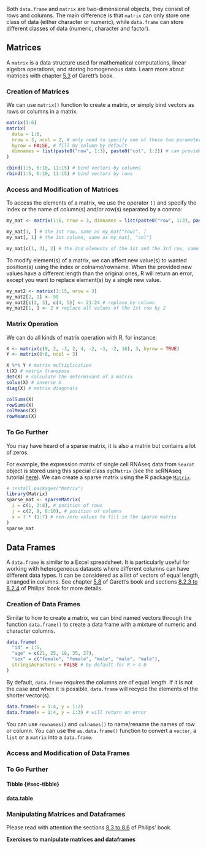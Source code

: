 <!-- ## Data Frames and Matrices -->

Both `data.frame` and `matrix` are two-dimensional objects, they consist of rows and columns.
The main difference is that `matrix` can only store one class of data (either character or numeric),
while `data.frame` can store different classes of data (numeric, character and factor).


## Matrices

A `matrix` is a data structure used for mathematical computations, linear algebra operations, and storing homogeneous data. Learn more about matrices with chapter [5.3](https://rstudio-education.github.io/hopr/r-objects.html#matrices) of Garett’s book.

### Creation of Matrices

We can use `matrix()` function to create a matrix, or simply bind vectors as rows or columns in a matrix.

```r
matrix(1:6)
matrix(
  data = 1:6,
  nrow = 3, ncol = 2, # only need to specify one of these two parameters
  byrow = FALSE, # fill by column by default
  dimnames = list(paste0("row", 1:3), paste0("col", 1:2)) # can provide the rownames and colnames in a list
)

cbind(1:5, 6:10, 11:15) # bind vectors by columns
rbind(1:5, 6:10, 11:15) # bind vectors by rows
```

### Access and Modification of Matrices

To access the elements of a matrix, we use the operator `[]` and specify the index or the name of column(s) and/or row(s) separated by a comma:

```r
my_mat <- matrix(1:6, nrow = 3, dimnames = list(paste0("row", 1:3), paste0("col", 1:2)))

my_mat[1, ] # the 1st row, same as my_mat["row1", ]
my_mat[, 1] # the 1st column, same as my_mat[, "col"]

my_mat[c(1, 3), 2] # the 2nd elements of the 1st and the 3rd row, same as my_mat[c("row1", "row3"), "col2"]
```

To modify element(s) of a matrix, we can affect new value(s) to wanted position(s) using the index or colname/rowname.
When the provided new values have a different length than the original ones,
R will return an error, except you want to replace element(s) by a single new value.

```r
my_mat2 <- matrix(1:15, nrow = 3)
my_mat2[2, 1] <- 99
my_mat2[c(2, 3), c(4, 5)] <- 21:24 # replace by column
my_mat2[1, ] <- 2 # replace all values of the 1st row by 2
```

### Matrix Operation

We can do all kinds of matrix operation with R, for instance:

```r
X <- matrix(c(9, 2, -3, 2, 4, -2, -3, -2, 16), 3, byrow = TRUE)
Y <- matrix(0:8, ncol = 3)

X %*% Y # matrix multiplication
t(X) # matrix transpose
det(X) # calculate the determinant of a matrix
solve(X) # inverse X
diag(X) # matrix diagonals

colSums(X)
rowSums(X)
colMeans(X)
rowMeans(X)
```

### To Go Further

You may have heard of a sparse matrix, it is also a matrix but contains a lot of zeros.

For example, the expression matrix of single cell RNAseq data from `Seurat` object is stored using this special class `dgCMatrix` (see the scRNAseq tutorial [here](../scRNAseq_basics/import.md)).
We can create a sparse matrix using the R package <code>[Matrix](https://cran.r-project.org/web/packages/Matrix/index.html)</code>.

```r
# install.packages("Matrix")
library(Matrix)
sparse_mat <- sparseMatrix(
  i = c(1, 3:8), # position of rows
  j = c(2, 9, 6:10), # position of columns
  x = 7 * (1:7) # non-zero values to fill in the sparse matrix
)
sparse_mat
```


## Data Frames

A `data.frame` is similar to a Excel spreadsheet.
It is particularly useful for working with heterogeneous datasets where different columns can have different data types.
It can be considered as a list of vectors of equal length, arranged in columns.
See chapter [5.8](https://rstudio-education.github.io/hopr/r-objects.html#data-frames) of Garett’s book and sections [8.2.3 to 8.2.4](https://bookdown.org/ndphillips/YaRrr/creating-matrices-and-dataframes.html#data.frame) of Philips’ book for more details. 

### Creation of Data Frames

Similar to how to create a matrix, we can bind named vectors through the function `data.frame()` to create a data frame with a mixture of numeric and character columns.

```r
data.frame(
  "id" = 1:5,
  "age" = c(21, 25, 18, 35, 27),
  "sex" = c("female", "female", "male", "male", "male"),
  stringsAsFactors = FALSE # by default for R > 4.0
)
```

By default, `data.frame` requires the columns are of equal length.
If it is not the case and when it is possible, `data.frame` will recycle the elements of the shorter vector(s).

```r
data.frame(x = 1:4, y = 1:2)
data.frame(x = 1:4, y = 1:3) # will return an error
```

You can use `rownames()` and `colnames()` to name/rename the names of row or column.
You can use the `as.data.frame()` function to convert a `vector`, a `list` or a `matrix` into a `data.frame`.

### Access and Modification of Data Frames

### To Go Further

#### Tibble {#sec-tibble}
#### data.table


### Manipulating Matrices and Dataframes

Please read with attention the sections [8.3 to 8.6](https://bookdown.org/ndphillips/YaRrr/matrix-and-dataframe-functions.html) of Philips’ book. 

**Exercises to manipulate matrices and dataframes**


